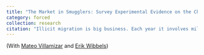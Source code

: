 ```yaml
---
title: "The Market in Smugglers: Survey Experimental Evidence on the Choice of Coyotes in Guatemala"
category: forced
collection: research
citation: "Illicit migration is big business. Each year it involves millions of potential migrants, many of whom hire human smugglers to facilitate perilous journeys. Yet very little is known about this illicit market or how migrants choose who to hire. Faced with very high costs and uncertain prospects of making it to their target destination, migrants face a high-stakes, complex choice when identifying a smuggler to work with. In this paper, we provide descriptive evidence on how the market for coyotes (i.e. human smugglers in Latin America) works and survey experimental evidence on the key dimensions impacting the choice of which coyote to hire. Our forced choice experiment allows us to isolate the impact of referrals, reputation, reliability, safety, and price on this high-stakes choice. Our evidence draws on two original sources: a panel survey of deportees from the U.S. to Guatemala and a recent household survey (n=1,500). We find that referrals and a reputation for successful, safe journeys are key drivers when choosing a smuggler. We also find that respondents are unresponsive to price, which provides more solid micro-foundations for recent findings elsewhere that hardening borders raises the cost of migration but fails to reduce its incidence."
---
```


(With [Mateo Villamizar](https://mateovillamizarchaparro.github.io/) and [Erik Wibbels](https://web.sas.upenn.edu/ewibbels/))  
